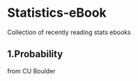 # Statistics-eBook
Collection of recently reading stats ebooks 
## 1.Probability 
   from CU Boulder
